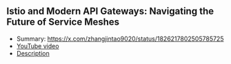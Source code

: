## Istio and Modern API Gateways: Navigating the Future of Service Meshes

* Summary: https://x.com/zhangjintao9020/status/1826217802505785725
* [YouTube video](https://youtu.be/6t-oJQOPaBM?si=4sEex1jonm8WK5ww)
* [Description](https://kccncossaidevchn2024.sched.com/event/1eYY6/istio-and-modern-api-gateways-navigating-the-future-of-service-meshes-istiorejiong-apijie-daepqiu-jie-zha-jimmy-song-jianpeng-he-tetrate-jiaqi-zhang-alibaba-cloud-jintao-zhang-kong-inc-huabing-zhao-tetrate?iframe=no)
